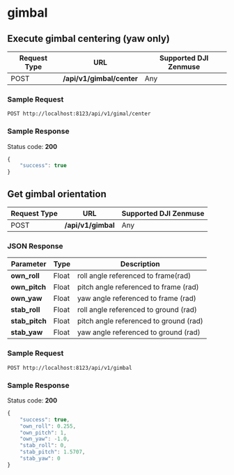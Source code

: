 gimbal
=====

Execute gimbal centering (yaw only)
-----------------

Request Type | URL | Supported DJI Zenmuse
-------------|-----|-----------------------
POST | **/api/v1/gimbal/center** | Any

### Sample Request

```http
POST http://localhost:8123/api/v1/gimal/center
```

### Sample Response

Status code: **200**

```javascript
{
    "success": true
}
```

Get gimbal orientation
-----------------

Request Type | URL | Supported DJI Zenmuse
-------------|-----|----------------------
POST | **/api/v1/gimbal** | Any

### JSON Response

Parameter | Type | Description
----------|------|------------
**own_roll** | Float | roll angle referenced to frame(rad)
**own_pitch** | Float | pitch angle referenced to frame (rad)
**own_yaw** | Float | yaw angle referenced to frame (rad)
**stab_roll** | Float | roll angle referenced to ground (rad)
**stab_pitch** | Float | pitch angle referenced to ground (rad)
**stab_yaw** | Float | yaw angle referenced to ground (rad)

### Sample Request

```http
POST http://localhost:8123/api/v1/gimbal
```

### Sample Response

Status code: **200**

```javascript
{
    "success": true,
    "own_roll": 0.255,
    "own_pitch": 1,
    "own_yaw": -1.0,
    "stab_roll": 0,
    "stab_pitch": 1.5707,
    "stab_yaw": 0
}
```

